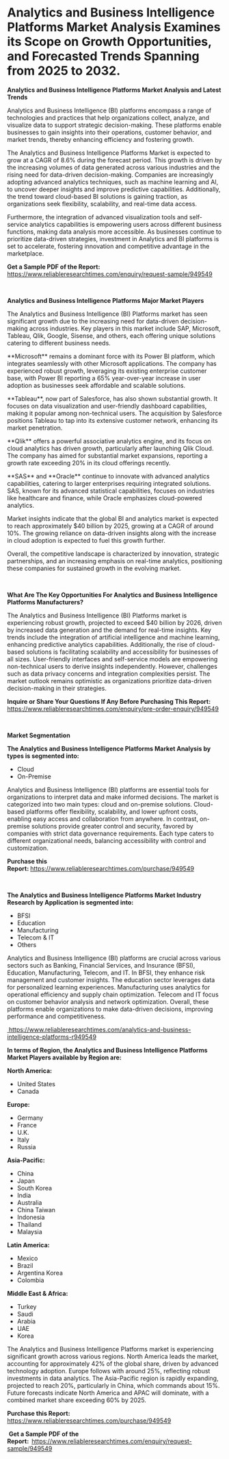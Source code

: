 <p><h1>Analytics and Business Intelligence Platforms Market Analysis Examines its Scope on Growth Opportunities, and Forecasted Trends Spanning from 2025 to 2032.</h1></p><p><strong>Analytics and Business Intelligence Platforms Market Analysis and Latest Trends</strong></p>
<p><p>Analytics and Business Intelligence (BI) platforms encompass a range of technologies and practices that help organizations collect, analyze, and visualize data to support strategic decision-making. These platforms enable businesses to gain insights into their operations, customer behavior, and market trends, thereby enhancing efficiency and fostering growth. </p><p>The Analytics and Business Intelligence Platforms Market is expected to grow at a CAGR of 8.6% during the forecast period. This growth is driven by the increasing volumes of data generated across various industries and the rising need for data-driven decision-making. Companies are increasingly adopting advanced analytics techniques, such as machine learning and AI, to uncover deeper insights and improve predictive capabilities. Additionally, the trend toward cloud-based BI solutions is gaining traction, as organizations seek flexibility, scalability, and real-time data access. </p><p>Furthermore, the integration of advanced visualization tools and self-service analytics capabilities is empowering users across different business functions, making data analysis more accessible. As businesses continue to prioritize data-driven strategies, investment in Analytics and BI platforms is set to accelerate, fostering innovation and competitive advantage in the marketplace.</p></p>
<p><strong>Get a Sample PDF of the Report:&nbsp;</strong> <a href="https://www.reliableresearchtimes.com/enquiry/request-sample/949549?utm_campaign=3439&utm_medium=2&utm_source=Github&utm_content=ia&utm_term=18042025&utm_id=analytics-and-business-intelligence-platforms">https://www.reliableresearchtimes.com/enquiry/request-sample/949549</a></p>
<p>&nbsp;</p>
<p><strong>Analytics and Business Intelligence Platforms Major Market Players</strong></p>
<p><p>The Analytics and Business Intelligence (BI) Platforms market has seen significant growth due to the increasing need for data-driven decision-making across industries. Key players in this market include SAP, Microsoft, Tableau, Qlik, Google, Sisense, and others, each offering unique solutions catering to different business needs.</p><p>**Microsoft** remains a dominant force with its Power BI platform, which integrates seamlessly with other Microsoft applications. The company has experienced robust growth, leveraging its existing enterprise customer base, with Power BI reporting a 65% year-over-year increase in user adoption as businesses seek affordable and scalable solutions.</p><p>**Tableau**, now part of Salesforce, has also shown substantial growth. It focuses on data visualization and user-friendly dashboard capabilities, making it popular among non-technical users. The acquisition by Salesforce positions Tableau to tap into its extensive customer network, enhancing its market penetration.</p><p>**Qlik** offers a powerful associative analytics engine, and its focus on cloud analytics has driven growth, particularly after launching Qlik Cloud. The company has aimed for substantial market expansions, reporting a growth rate exceeding 20% in its cloud offerings recently.</p><p>**SAS** and **Oracle** continue to innovate with advanced analytics capabilities, catering to larger enterprises requiring integrated solutions. SAS, known for its advanced statistical capabilities, focuses on industries like healthcare and finance, while Oracle emphasizes cloud-powered analytics.</p><p>Market insights indicate that the global BI and analytics market is expected to reach approximately $40 billion by 2025, growing at a CAGR of around 10%. The growing reliance on data-driven insights along with the increase in cloud adoption is expected to fuel this growth further.</p><p>Overall, the competitive landscape is characterized by innovation, strategic partnerships, and an increasing emphasis on real-time analytics, positioning these companies for sustained growth in the evolving market.</p></p>
<p>&nbsp;</p>
<p><strong>What Are The Key Opportunities For Analytics and Business Intelligence Platforms Manufacturers?</strong></p>
<p><p>The Analytics and Business Intelligence (BI) Platforms market is experiencing robust growth, projected to exceed $40 billion by 2026, driven by increased data generation and the demand for real-time insights. Key trends include the integration of artificial intelligence and machine learning, enhancing predictive analytics capabilities. Additionally, the rise of cloud-based solutions is facilitating scalability and accessibility for businesses of all sizes. User-friendly interfaces and self-service models are empowering non-technical users to derive insights independently. However, challenges such as data privacy concerns and integration complexities persist. The market outlook remains optimistic as organizations prioritize data-driven decision-making in their strategies.</p></p>
<p><strong>Inquire or Share Your Questions If Any Before Purchasing This Report:</strong> <a href="https://www.reliableresearchtimes.com/enquiry/pre-order-enquiry/949549?utm_campaign=3439&utm_medium=2&utm_source=Github&utm_content=ia&utm_term=18042025&utm_id=analytics-and-business-intelligence-platforms">https://www.reliableresearchtimes.com/enquiry/pre-order-enquiry/949549</a></p>
<p>&nbsp;</p>
<p><strong>Market Segmentation</strong></p>
<p><strong>The Analytics and Business Intelligence Platforms Market Analysis by types is segmented into:</strong></p>
<p><ul><li>Cloud</li><li>On-Premise</li></ul></p>
<p><p>Analytics and Business Intelligence (BI) platforms are essential tools for organizations to interpret data and make informed decisions. The market is categorized into two main types: cloud and on-premise solutions. Cloud-based platforms offer flexibility, scalability, and lower upfront costs, enabling easy access and collaboration from anywhere. In contrast, on-premise solutions provide greater control and security, favored by companies with strict data governance requirements. Each type caters to different organizational needs, balancing accessibility with control and customization.</p></p>
<p><strong>Purchase this Report:&nbsp;</strong><a href="https://www.reliableresearchtimes.com/purchase/949549?utm_campaign=3439&utm_medium=2&utm_source=Github&utm_content=ia&utm_term=18042025&utm_id=analytics-and-business-intelligence-platforms">https://www.reliableresearchtimes.com/purchase/949549</a></p>
<p>&nbsp;</p>
<p><strong>The Analytics and Business Intelligence Platforms Market Industry Research by Application is segmented into:</strong></p>
<p><ul><li>BFSI</li><li>Education</li><li>Manufacturing</li><li>Telecom & IT</li><li>Others</li></ul></p>
<p><p>Analytics and Business Intelligence (BI) platforms are crucial across various sectors such as Banking, Financial Services, and Insurance (BFSI), Education, Manufacturing, Telecom, and IT. In BFSI, they enhance risk management and customer insights. The education sector leverages data for personalized learning experiences. Manufacturing uses analytics for operational efficiency and supply chain optimization. Telecom and IT focus on customer behavior analysis and network optimization. Overall, these platforms enable organizations to make data-driven decisions, improving performance and competitiveness.</p></p>
<p><a href="https://www.reliableresearchtimes.com/analytics-and-business-intelligence-platforms-r949549?utm_campaign=3439&utm_medium=2&utm_source=Github&utm_content=ia&utm_term=18042025&utm_id=analytics-and-business-intelligence-platforms">&nbsp;https://www.reliableresearchtimes.com/analytics-and-business-intelligence-platforms-r949549</a></p>
<p><strong>In terms of Region, the Analytics and Business Intelligence Platforms Market Players available by Region are:</strong></p>
<p>
    <p> <strong> North America: </strong>
        <ul>
            <li>United States</li>
            <li>Canada</li>
        </ul>
        </p> 
    <p> <strong> Europe: </strong>
        <ul>
            <li>Germany</li>
            <li>France</li>
            <li>U.K.</li>
            <li>Italy</li>
            <li>Russia</li>
        </ul>
        </p> 
    <p> <strong> Asia-Pacific: </strong>
        <ul>
            <li>China</li>
            <li>Japan</li>
            <li>South Korea</li>
            <li>India</li>
            <li>Australia</li>
            <li>China Taiwan</li>
            <li>Indonesia</li>
            <li>Thailand</li>
            <li>Malaysia</li>
        </ul>
        </p> 
    <p> <strong> Latin America: </strong>
        <ul>
            <li>Mexico</li>
            <li>Brazil</li>
            <li>Argentina Korea</li>
            <li>Colombia</li>
        </ul>
        </p> 
    <p> <strong> Middle East & Africa: </strong>
        <ul>
            <li>Turkey</li>
            <li>Saudi</li>
            <li>Arabia</li>
            <li>UAE</li>
            <li>Korea</li>
        </ul>
    </p>
    </p>
<p><p>The Analytics and Business Intelligence Platforms market is experiencing significant growth across various regions. North America leads the market, accounting for approximately 42% of the global share, driven by advanced technology adoption. Europe follows with around 25%, reflecting robust investments in data analytics. The Asia-Pacific region is rapidly expanding, projected to reach 20%, particularly in China, which commands about 15%. Future forecasts indicate North America and APAC will dominate, with a combined market share exceeding 60% by 2025.</p></p>
<p><strong>Purchase this Report: </strong><a href="https://www.reliableresearchtimes.com/purchase/949549?utm_campaign=3439&utm_medium=2&utm_source=Github&utm_content=ia&utm_term=18042025&utm_id=analytics-and-business-intelligence-platforms">https://www.reliableresearchtimes.com/purchase/949549</a></p>
<p>&nbsp;<strong>Get a Sample PDF of the Report:&nbsp;&nbsp;</strong><a href="https://www.reliableresearchtimes.com/enquiry/request-sample/949549?utm_campaign=3439&utm_medium=2&utm_source=Github&utm_content=ia&utm_term=18042025&utm_id=analytics-and-business-intelligence-platforms">https://www.reliableresearchtimes.com/enquiry/request-sample/949549</a></p>
<p><strong></strong></p>
<p><p></p><p></p><p></p></p>